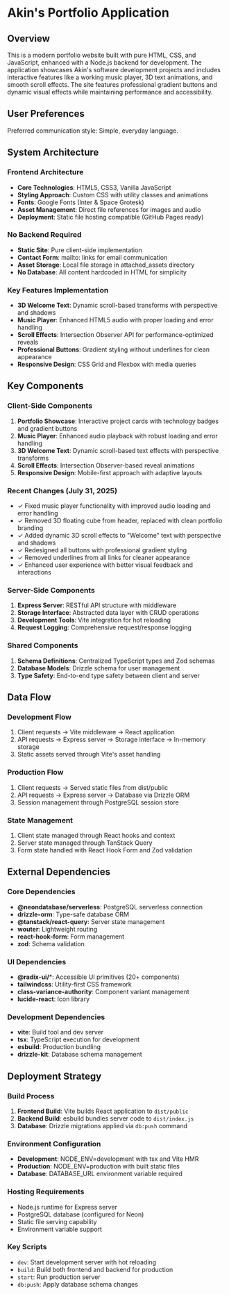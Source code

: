 # Akin's Portfolio Application

## Overview

This is a modern portfolio website built with pure HTML, CSS, and JavaScript, enhanced with a Node.js backend for development. The application showcases Akin's software development projects and includes interactive features like a working music player, 3D text animations, and smooth scroll effects. The site features professional gradient buttons and dynamic visual effects while maintaining performance and accessibility.

## User Preferences

Preferred communication style: Simple, everyday language.

## System Architecture

### Frontend Architecture
- **Core Technologies**: HTML5, CSS3, Vanilla JavaScript
- **Styling Approach**: Custom CSS with utility classes and animations
- **Fonts**: Google Fonts (Inter & Space Grotesk)
- **Asset Management**: Direct file references for images and audio
- **Deployment**: Static file hosting compatible (GitHub Pages ready)

### No Backend Required
- **Static Site**: Pure client-side implementation
- **Contact Form**: mailto: links for email communication
- **Asset Storage**: Local file storage in attached_assets directory
- **No Database**: All content hardcoded in HTML for simplicity

### Key Features Implementation
- **3D Welcome Text**: Dynamic scroll-based transforms with perspective and shadows
- **Music Player**: Enhanced HTML5 audio with proper loading and error handling
- **Scroll Effects**: Intersection Observer API for performance-optimized reveals
- **Professional Buttons**: Gradient styling without underlines for clean appearance
- **Responsive Design**: CSS Grid and Flexbox with media queries

## Key Components

### Client-Side Components
1. **Portfolio Showcase**: Interactive project cards with technology badges and gradient buttons
2. **Music Player**: Enhanced audio playback with robust loading and error handling
3. **3D Welcome Text**: Dynamic scroll-based text effects with perspective transforms
4. **Scroll Effects**: Intersection Observer-based reveal animations
5. **Responsive Design**: Mobile-first approach with adaptive layouts

### Recent Changes (July 31, 2025)
- ✓ Fixed music player functionality with improved audio loading and error handling
- ✓ Removed 3D floating cube from header, replaced with clean portfolio branding
- ✓ Added dynamic 3D scroll effects to "Welcome" text with perspective and shadows
- ✓ Redesigned all buttons with professional gradient styling
- ✓ Removed underlines from all links for cleaner appearance
- ✓ Enhanced user experience with better visual feedback and interactions

### Server-Side Components
1. **Express Server**: RESTful API structure with middleware
2. **Storage Interface**: Abstracted data layer with CRUD operations
3. **Development Tools**: Vite integration for hot reloading
4. **Request Logging**: Comprehensive request/response logging

### Shared Components
1. **Schema Definitions**: Centralized TypeScript types and Zod schemas
2. **Database Models**: Drizzle schema for user management
3. **Type Safety**: End-to-end type safety between client and server

## Data Flow

### Development Flow
1. Client requests → Vite middleware → React application
2. API requests → Express server → Storage interface → In-memory storage
3. Static assets served through Vite's asset handling

### Production Flow
1. Client requests → Served static files from dist/public
2. API requests → Express server → Database via Drizzle ORM
3. Session management through PostgreSQL session store

### State Management
1. Client state managed through React hooks and context
2. Server state managed through TanStack Query
3. Form state handled with React Hook Form and Zod validation

## External Dependencies

### Core Dependencies
- **@neondatabase/serverless**: PostgreSQL serverless connection
- **drizzle-orm**: Type-safe database ORM
- **@tanstack/react-query**: Server state management
- **wouter**: Lightweight routing
- **react-hook-form**: Form management
- **zod**: Schema validation

### UI Dependencies
- **@radix-ui/***: Accessible UI primitives (20+ components)
- **tailwindcss**: Utility-first CSS framework
- **class-variance-authority**: Component variant management
- **lucide-react**: Icon library

### Development Dependencies
- **vite**: Build tool and dev server
- **tsx**: TypeScript execution for development
- **esbuild**: Production bundling
- **drizzle-kit**: Database schema management

## Deployment Strategy

### Build Process
1. **Frontend Build**: Vite builds React application to `dist/public`
2. **Backend Build**: esbuild bundles server code to `dist/index.js`
3. **Database**: Drizzle migrations applied via `db:push` command

### Environment Configuration
- **Development**: NODE_ENV=development with tsx and Vite HMR
- **Production**: NODE_ENV=production with built static files
- **Database**: DATABASE_URL environment variable required

### Hosting Requirements
- Node.js runtime for Express server
- PostgreSQL database (configured for Neon)
- Static file serving capability
- Environment variable support

### Key Scripts
- `dev`: Start development server with hot reloading
- `build`: Build both frontend and backend for production
- `start`: Run production server
- `db:push`: Apply database schema changes